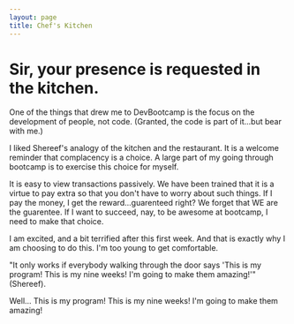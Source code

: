 ```yaml
---
layout: page
title: Chef's Kitchen
---
```



# Sir, your presence is requested in the kitchen.

One of the things that drew me to DevBootcamp is the focus on the development of people, not code. (Granted, the code is part of it...but bear with me.)

I liked Shereef's analogy of the kitchen and the restaurant. It is a welcome reminder that complacency is a choice. A large part of my going through bootcamp is to exercise this choice for myself.

It is easy to view transactions passively. We have been trained that it is a virtue to pay extra so that you don't have to worry about such things. If I pay the money, I get the reward...guarenteed right? We forget that WE are the guarentee. If I want to succeed, nay, to be awesome at bootcamp, I need to make that choice.

I am excited, and a bit terrified after this first week. And that is exactly why I am choosing to do this. I'm too young to get comfortable.

"It only works if everybody walking through the door says 'This is my program! This is my nine weeks! I'm going to make them amazing!'" (Shereef).

Well... <span id="my_time">This is my program! This is my nine weeks! I'm going to make them amazing!</span>



